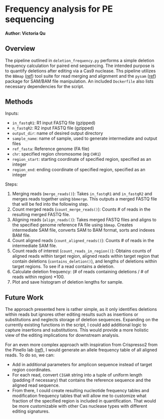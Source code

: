 # Frequency analysis for PE sequencing
#### Author: Victoria Qu

## Overview
The pipeline outlined in `deletion_frequency.py` performs a simple deletion frequency calculation for paired end sequencing. The intended purpose is to quantify deletions after editing via a Cas9 nuclease. Ths pipeline utilizes the `BBmap` ([ref](https://anaconda.org/bioconda/bbmap)) tool suite for read merging and alignment and the `pysam` ([ref](https://pysam.readthedocs.io/en/latest/installation.html)) package for SAM/BAM file manipulation. An included `Dockerfile` also lists necessary dependencies for the script. 

## Methods
Inputs: 
- `in_fastqR1`: R1 input FASTQ file (gzipped)
- `n_fastqR2`: R2 input FASTQ file (gzipped)
- `output_dir`: name of desired output directory
- `sample_name`: name of sample, used to generate intermediate and output files
- `ref_fasta`: Reference genome (FA file) 
- `chr`: specified region chromosome (eg `CHR1`)
- `region_start`: starting coordinate of specified region, specified as an integer
- `region_end`: ending coordinate of specified region, specified as an integer
  
Steps:
1. Merging reads (`merge_reads()`): Takes `in_fastqR1` and `in_fastqR2` and merges reads together using `bbmerge`. This outputs a merged FASTQ file that will be fed into the following step. 
2. Count merged reads (`count_merge_reads()`): Counts # of reads in the resulting merged FASTQ file. 
3. Aligning reads (`align_reads()`): Takes merged FASTQ files and aligns to the specified genome reference FA file using `bbmap`. Creates intermediate SAM file, converts SAM to BAM format, sorts and indexes BAM file. 
4. Count aligned reads (`count_aligned_reads()`): Counts # of reads in the intermediate SAM file. 
5. Count reads of interest (`count_reads_in_region()`):  Obtains counts of aligned reads within target region, aligned reads within target region that contain deletions (`contains_deletion()`), and lengths of deletions within target regions. To see if a read contains a deletion.
6. Calculate deletion frequency: (# of reads containing deletions / # of reads within region) *100. 
7. Plot and save histogram of deletion lengths for sample. 

## Future Work
The approach presented here is rather simple, as it only identifies deletions within reads but ignores other editing results such as insertions or substitutions and neglects storage of deletion sequences. Expanding on the currently existing functions in the script, I could add additional logic to capture insertions and substitutions. This would provide a more holistic view of the editing implications for downstream analysis.

For an even more complex approach with inspiration from Crispresso2 from the Pinello lab ([ref](https://github.com/pinellolab/CRISPResso2)), I would generate an allele frequency table of all aligned reads. To do so, we can: 
- Add in additional parameters for amplicon sequence instead of target region coordinates.
- For each read, convert `CIGAR` string into a tuple of uniform length (padding if necessary) that contains the reference sequence and the aligned read sequence.
- From there, I could create resulting nucleotide frequency tables and modification frequency tables that will allow me to customize what fraction of the specified region is included in quantification. That would be more customizable with other Cas nuclease types with different editing signatures. 
